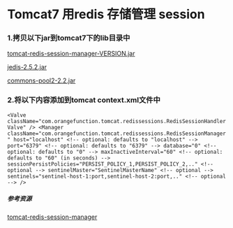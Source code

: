 # Tomcat7 用redis 存储管理 session

### 1.拷贝以下jar到tomcat7下的lib目录中

 [tomcat-redis-session-manager-VERSION.jar](https://github.com/rmohr/tomcat-redis-session-manager/releases/download/2.0-tomcat-7/tomcat-redis-session-manager-2.0.0.jar)  

 [jedis-2.5.2.jar](http://search.maven.org/remotecontent?filepath=redis/clients/jedis/2.8.0/jedis-2.8.0.jar)

 [commons-pool2-2.2.jar](http://central.maven.org/maven2/org/apache/commons/commons-pool2/2.2/commons-pool2-2.2.jar)

### 2.将以下内容添加到tomcat context.xml文件中

`
<Valve className="com.orangefunction.tomcat.redissessions.RedisSessionHandlerValve" />
<Manager className="com.orangefunction.tomcat.redissessions.RedisSessionManager"
         host="localhost" <!-- optional: defaults to "localhost" -->
         port="6379" <!-- optional: defaults to "6379" -->
         database="0" <!-- optional: defaults to "0" -->
         maxInactiveInterval="60" <!-- optional: defaults to "60" (in seconds) -->
         sessionPersistPolicies="PERSIST_POLICY_1,PERSIST_POLICY_2,.." <!-- optional -->
         sentinelMaster="SentinelMasterName" <!-- optional -->
         sentinels="sentinel-host-1:port,sentinel-host-2:port,.." <!-- optional --> />
   `
         

##### 参考资源

[tomcat-redis-session-manager](https://github.com/jcoleman/tomcat-redis-session-manager)





